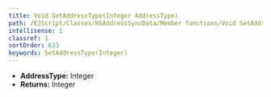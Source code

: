 ```yaml
---
title: Void SetAddressType(Integer AddressType)
path: /EJScript/Classes/NSAddressSyncData/Member functions/Void SetAddressType(Integer p_0)
intellisense: 1
classref: 1
sortOrder: 633
keywords: SetAddressType(Integer)
---
```



* **AddressType:** Integer
* **Returns:** Integer


